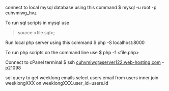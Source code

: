 connect to local mysql database using this command
$ mysql -u root -p cuhvmiwg_hvz

To run sql scripts in mysql use
> source <file.sql>;

Run local php server using this command
$ php -S localhost:8000

To run php scripts on the command line use
$ php -f <file.php>

Connect to cPanel terminal
$ ssh cuhvmiwg@server122.web-hosting.com -p21098

sql query to get weeklong emails
select users.email from users inner join weeklongXXX on weeklongXXX.user_id=users.id
